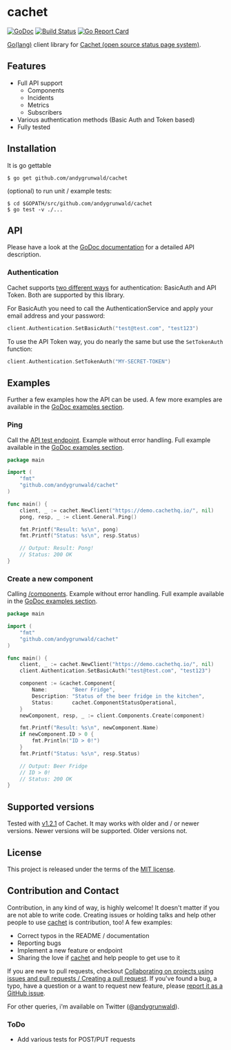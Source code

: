 # cachet

[![GoDoc](https://godoc.org/github.com/andygrunwald/cachet?status.svg)](https://godoc.org/github.com/andygrunwald/cachet)
[![Build Status](https://travis-ci.org/andygrunwald/cachet.svg?branch=master)](https://travis-ci.org/andygrunwald/cachet)
[![Go Report Card](https://goreportcard.com/badge/github.com/andygrunwald/cachet)](https://goreportcard.com/report/github.com/andygrunwald/cachet)

[Go(lang)](https://golang.org/) client library for [Cachet (open source status page system)](https://cachethq.io/).

## Features

* Full API support
    * Components
    * Incidents
    * Metrics
    * Subscribers
* Various authentication methods (Basic Auth and Token based)
* Fully tested

## Installation

It is go gettable

    $ go get github.com/andygrunwald/cachet

(optional) to run unit / example tests:

    $ cd $GOPATH/src/github.com/andygrunwald/cachet
    $ go test -v ./...

## API

Please have a look at the [GoDoc documentation](https://godoc.org/github.com/andygrunwald/cachet) for a detailed API description.

### Authentication

Cachet supports [two different ways](https://docs.cachethq.io/docs/api-authentication) for authentication: BasicAuth and API Token.
Both are supported by this library.

For BasicAuth you need to call the AuthenticationService and apply your email address and your password:

```go
client.Authentication.SetBasicAuth("test@test.com", "test123")
```

To use the API Token way, you do nearly the same but use the `SetTokenAuth` function:

```go
client.Authentication.SetTokenAuth("MY-SECRET-TOKEN")
```

## Examples

Further a few examples how the API can be used.
A few more examples are available in the [GoDoc examples section](https://godoc.org/github.com/andygrunwald/cachet#pkg-examples).

### Ping

Call the [API test endpoint](https://docs.cachethq.io/reference#ping). Example without error handling.
Full example available in the [GoDoc examples section](https://godoc.org/github.com/andygrunwald/cachet#pkg-examples).

```go
package main

import (
    "fmt"
    "github.com/andygrunwald/cachet"
)

func main() {
    client, _ := cachet.NewClient("https://demo.cachethq.io/", nil)
    pong, resp, _ := client.General.Ping()

    fmt.Printf("Result: %s\n", pong)
    fmt.Printf("Status: %s\n", resp.Status)

    // Output: Result: Pong!
    // Status: 200 OK
}
```

### Create a new component

Calling [/components](https://docs.cachethq.io/reference#components). Example without error handling.
Full example available in the [GoDoc examples section](https://godoc.org/github.com/andygrunwald/cachet#pkg-examples).

```go
package main

import (
    "fmt"
    "github.com/andygrunwald/cachet"
)

func main() {
    client, _ := cachet.NewClient("https://demo.cachethq.io/", nil)
    client.Authentication.SetBasicAuth("test@test.com", "test123")

    component := &cachet.Component{
        Name:        "Beer Fridge",
        Description: "Status of the beer fridge in the kitchen",
        Status:      cachet.ComponentStatusOperational,
    }
    newComponent, resp, _ := client.Components.Create(component)

    fmt.Printf("Result: %s\n", newComponent.Name)
    if newComponent.ID > 0 {
        fmt.Println("ID > 0!")
    }
    fmt.Printf("Status: %s\n", resp.Status)

    // Output: Beer Fridge
    // ID > 0!
    // Status: 200 OK
}
```

## Supported versions

Tested with [v1.2.1](https://github.com/cachethq/Cachet/releases/tag/v1.2.1) of Cachet.
It may works with older and / or newer versions.
Newer versions will be supported. Older versions not.

## License

This project is released under the terms of the [MIT license](http://en.wikipedia.org/wiki/MIT_License).

## Contribution and Contact

Contribution, in any kind of way, is highly welcome!
It doesn't matter if you are not able to write code.
Creating issues or holding talks and help other people to use [cachet](https://github.com/andygrunwald/cachet) is contribution, too!
A few examples:

* Correct typos in the README / documentation
* Reporting bugs
* Implement a new feature or endpoint
* Sharing the love if [cachet](https://github.com/andygrunwald/cachet) and help people to get use to it

If you are new to pull requests, checkout [Collaborating on projects using issues and pull requests / Creating a pull request](https://help.github.com/articles/creating-a-pull-request/).
If you've found a bug, a typo, have a question or a want to request new feature, please [report it as a GitHub issue](https://github.com/andygrunwald/cachet/issues).

For other queries, i'm available on Twitter ([@andygrunwald](https://twitter.com/andygrunwald)).

### ToDo

* Add various tests for POST/PUT requests
